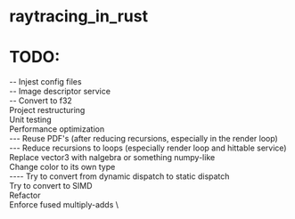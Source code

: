 # raytracing_in_rust

# TODO:
-- Injest config files \
-- Image descriptor service \
-- Convert to f32 \
Project restructuring \
Unit testing \
Performance optimization \
--- Reuse PDF's (after reducing recursions, especially in the render loop) \
--- Reduce recursions to loops (especially render loop and hittable service) \
Replace vector3 with nalgebra or something numpy-like \
Change color to its own type \
---- Try to convert from dynamic dispatch to static dispatch \
Try to convert to SIMD \
Refactor \
Enforce fused multiply-adds \